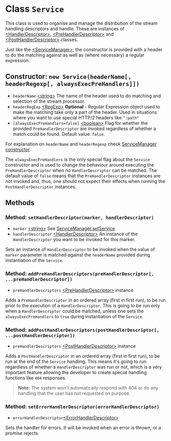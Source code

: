 # Class `Service`

This class is used to organise and manage the distribution of the stream handling descriptors and handle. These are
instances of [\<HandlerDescriptor\>](handler-descriptor.md),
[\<PreHandlerDescriptor\>](handler-descriptor.md#class-prehandlerdescriptor)
and [\<PostHandlerDescriptor\>](handler-descriptor.md#class-posthandlerdescriptor) classes.

Just like the [\<ServiceManager\>](service-manager.md); the constructor is provided with a header to do the matching against
as well as (where necessary) a regular expression.

## Constructor: `new Service(headerName[, headerRegexp[, alwaysExecPreHandlers]])`
- `headerName` [\<string\>](https://developer.mozilla.org/en-US/docs/Web/JavaScript/Reference/Global_Objects/String)
    The name of the header used to do matching and selection of the stream processor.
- `headerRegExp` [\<RegExp\>](https://developer.mozilla.org/en-US/docs/Web/JavaScript/Reference/Global_Objects/RegExp)
    __Optional__  - Regular Expression object used to make the matching take only a part of the header.
    Used in situations where you want to use special HTTP/2 headers like `":path"`
- `[alwaysExecPreHandlers=false]`  [\<boolean\>](https://developer.mozilla.org/en-US/docs/Web/JavaScript/Reference/Global_Objects/boolean)
    Flag for whether the provided `PreHandlerDescriptor` are invoked regardless of whether a match could be found.
    Default value: `false`.

For explanation on `headerName` and `headerRegexp` check [ServiceManager constructor](service-manager.md#constructor-new-servicemanagerheadername-headerregexp).

The `alwaysExecPreHandlers` is the only special flag about the `Service` constructor and is used to change the behaviour
around executing the `PreHandlerDescriptor` when no `HandlerDescriptor` can be matched. The default value of `false` means
that the `PreHandlerDescriptor` instances are not invoked and, thus, one should not expect their effects when running the
`PostHandlerDescriptor` instances.

## Methods

### Method: `setHandlerDescriptor(marker, handlerDescriptor)`
- `marker` [\<string\>](https://developer.mozilla.org/en-US/docs/Web/JavaScript/Reference/Global_Objects/String)
    See [ServiceManager.setService](service-manager.md#method-setservicemarker-service)
- `handlerDescriptor` [\<HandlerDescriptor\>](handler-descriptor.md) An instance of the `HandlerDescriptor` you want to be invoked for this marker.

Sets an instance of `HandlerDescriptor` to be invoked when the value of `marker` parameter is matched against the `headerName`
provided during instantiation of the `Service`.

### Method: `addPreHandlerDescriptors(preHandlerDescriptor[, ...preHandlerDescriptor])`
- `preHandlerDescriptors` [\<PreHandlerDescriptor\>](handler-descriptor.md#class-prehandlerdescriptor) instance

Adds a `PreHandlerDescriptor` in an ordered array (first in first run), to be run prior to the execution of a
`HandlerDescriptor`. This is going to be run only when a `HandlerDescriptor` could be matched, unless one sets the
`alwaysExecPreHandlers` to `true` during instantiation of the `Service`.

### Method: `addPostHandlerDescriptors(postHandlerDescriptor[, ...postHandlerDescriptor])`
- `preHandlerDescriptors` [\<PostHandlerDescriptor\>](handler-descriptor.md#class-posthandlerdescriptor) instance

Adds a `PostHandlerDescriptor` in an ordered array (first in first run), to be run at the end of the `Service` handling.
This means it's going to run regardless of whether a `HandlerDescriptor` was run or not, which is a very important feature
allowing the developer to create special handling functions like `404` responses.

> **Note:** The system won't automatically respond with 404 or do any handling that the user has not requested on purpose.

### Method: `setErrorHandlerDescriptor(errorHandlerDescriptor)`

- `errorHandlerDescriptor`[\<ErrorHandlerDescriptor\>](handler-descriptor.md#class-errorhandlerdescriptor)

Sets the handler for errors. It will be invoked when an error is thrown, or a promise rejects.
